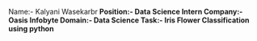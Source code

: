 Name:- Kalyani Wasekarbr<b>
Position:- Data Science Intern<b>
Company:- Oasis Infobyte<b>
Domain:- Data Science<b>
Task:- Iris Flower Classification using python<b>

